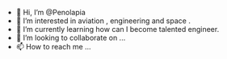 - 👋 Hi, I’m @Penolapia
- 👀 I’m interested in aviation , engineering and space .
- 🌱 I’m currently learning how can I become talented engineer. 
- 💞️ I’m looking to collaborate on ...
- 📫 How to reach me ...

<!---
Penolapia/Penolapia is a ✨ special ✨ repository because its `README.md` (this file) appears on your GitHub profile.
You can click the Preview link to take a look at your changes.
--->
